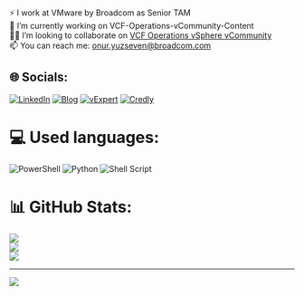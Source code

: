 ⚡ I work at VMware by Broadcom as Senior TAM<br>🔭 I’m currently working on VCF-Operations-vCommunity-Content<br>👨‍💻 I’m looking to collaborate on  [VCF Operations vSphere vCommunity](https://github.com/vmbro/VCF-Operations-vCommunity-Content)  <br>📫 You can reach me: onur.yuzseven@broadcom.com


## 🌐 Socials:
[![LinkedIn](https://img.shields.io/badge/LinkedIn-%230077B5.svg?logo=linkedin&logoColor=white)](https://linkedin.com/in/https://www.linkedin.com/in/oyuzseven/) 
[![Blog](https://img.shields.io/badge/Personal-IT_Blog-blue)](https://vmbro.com/)
[![vExpert](https://img.shields.io/badge/VMware-vExpert_Profile-blue)](https://vexpert.vmware.com/directory/10517)
[![Credly](https://img.shields.io/badge/Credly-Badges-blue)](https://www.credly.com/users/onur-yuzseven) 

# 💻 Used languages:
![PowerShell](https://img.shields.io/badge/PowerShell-%235391FE.svg?style=plastic&logo=powershell&logoColor=white) ![Python](https://img.shields.io/badge/python-3670A0?style=plastic&logo=python&logoColor=ffdd54) ![Shell Script](https://img.shields.io/badge/shell_script-%23121011.svg?style=plastic&logo=gnu-bash&logoColor=white)
# 📊 GitHub Stats:
![](https://github-readme-stats.vercel.app/api?username=vmbro&theme=dark&hide_border=false&include_all_commits=true&count_private=true)<br/>
![](https://github-readme-streak-stats.herokuapp.com/?user=vmbro&theme=dark&hide_border=false)<br/>
![](https://github-readme-stats.vercel.app/api/top-langs/?username=vmbro&theme=dark&hide_border=false&include_all_commits=true&count_private=true&layout=compact)


---
[![](https://visitcount.itsvg.in/api?id=vmbro&icon=0&color=12)](https://visitcount.itsvg.in)
